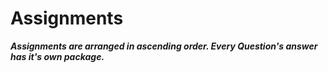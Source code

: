 # Assignments

***Assignments are arranged in ascending order. Every Question's answer has it's own package.***
